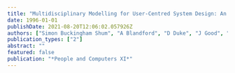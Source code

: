 ```yaml
---
title: "Multidisciplinary Modelling for User-Centred System Design: An Air-Traffic Control Case Study"
date: 1996-01-01
publishDate: 2021-08-20T12:06:02.057926Z
authors: ["Simon Buckingham Shum", "A Blandford", "D Duke", "J Good", "J May", "R Young"]
publication_types: ["2"]
abstract: ""
featured: false
publication: "*People and Computers XI*"
---
```


